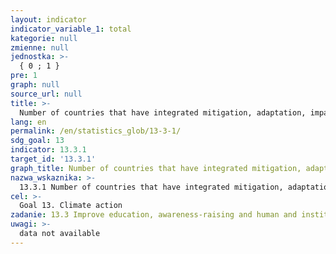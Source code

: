 ```yaml
---
layout: indicator
indicator_variable_1: total
kategorie: null
zmienne: null
jednostka: >-
  { 0 ; 1 }
pre: 1
graph: null
source_url: null
title: >-
  Number of countries that have integrated mitigation, adaptation, impact reduction and early warning into primary, secondary and tertiary curricula
lang: en
permalink: /en/statistics_glob/13-3-1/
sdg_goal: 13
indicator: 13.3.1
target_id: '13.3.1'
graph_title: Number of countries that have integrated mitigation, adaptation, impact reduction and early warning into primary, secondary and tertiary curricula
nazwa_wskaznika: >-
  13.3.1 Number of countries that have integrated mitigation, adaptation, impact reduction and early warning into primary, secondary and tertiary curricula
cel: >-
  Goal 13. Climate action
zadanie: 13.3 Improve education, awareness-raising and human and institutional capacity on climate change mitigation, adaptation, impact reduction and early warning
uwagi: >-
  data not available
---
```

